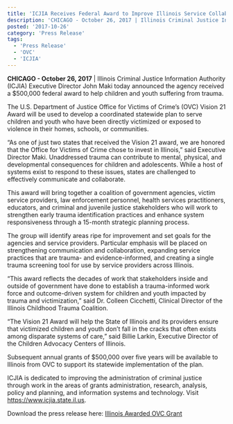 ```yaml
---
title: 'ICJIA Receives Federal Award to Improve Illinois Service Collaboration for Child and Youth Victims of Violence'
description: 'CHICAGO - October 26, 2017 | Illinois Criminal Justice Information Authority (ICJIA) Executive Director John Maki today announced the agency received a $500,000 federal award to help children and youth suffering from trauma.'
posted: '2017-10-26'
category: 'Press Release'
tags:
  - 'Press Release'
  - 'OVC'
  - 'ICJIA'
---
```


**CHICAGO - October 26, 2017** | Illinois Criminal Justice Information Authority (ICJIA) Executive Director John Maki today announced the agency received a \$500,000 federal award to help children and youth suffering from trauma.

The U.S. Department of Justice Office for Victims of Crime’s (OVC) Vision 21 Award
will be used to develop a coordinated statewide plan to serve children and youth who
have been directly victimized or exposed to violence in their homes, schools, or
communities.

“As one of just two states that received the Vision 21 award, we are honored that the
Office for Victims of Crime chose to invest in Illinois,” said Executive Director Maki.
Unaddressed trauma can contribute to mental, physical, and developmental consequences
for children and adolescents. While a host of systems exist to respond to these issues,
states are challenged to effectively communicate and collaborate.

This award will bring together a coalition of government agencies, victim service
providers, law enforcement personnel, health services practitioners, educators, and
criminal and juvenile justice stakeholders who will work to strengthen early trauma
identification practices and enhance system responsiveness through a 15-month strategic
planning process.

The group will identify areas ripe for improvement and set goals for the agencies and
service providers. Particular emphasis will be placed on strengthening communication
and collaboration, expanding service practices that are trauma- and evidence-informed,
and creating a single trauma screening tool for use by service providers across Illinois.

“This award reflects the decades of work that stakeholders inside and outside of
government have done to establish a trauma-informed work force and outcome-driven
system for children and youth impacted by trauma and victimization,” said Dr. Colleen
Cicchetti, Clinical Director of the Illinois Childhood Trauma Coalition.

“The Vision 21 Award will help the State of Illinois and its providers ensure that
victimized children and youth don’t fall in the cracks that often exists among disparate
systems of care,” said Billie Larkin, Executive Director of the Children Advocacy
Centers of Illinois.

Subsequent annual grants of \$500,000 over five years will be available to Illinois from
OVC to support its statewide implementation of the plan.

ICJIA is dedicated to improving the administration of criminal justice through work in
the areas of grants administration, research, analysis, policy and planning, and
information systems and technology. Visit https://www.icjia.state.il.us.

Download the press release here: [Illinois Awarded OVC Grant](https://archive.icjia-api.cloud/files/icjia/pdf/NewsReleases/ICJIA_OVC_trauma_award_102617.pdf)
